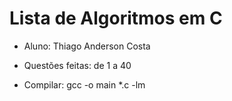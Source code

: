 <h1>Lista de Algoritmos em C</h1>

<ul>
	<li>Aluno: Thiago Anderson Costa</li>
</ul>
<ul>
	<li>Questões feitas: de 1 a 40</li>
</ul>
<ul>
	<li>Compilar: <span>gcc -o main *.c -lm</span></li>
</ul>
